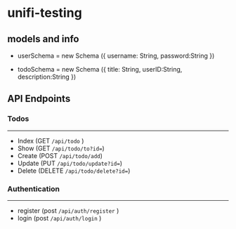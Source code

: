 # unifi-testing

## models and info 
- userSchema = new Schema ({
    username: String,
    password:String
})

- todoSchema = new Schema ({
    title: String,
    userID:String,
    description:String
})
## API Endpoints

### Todos

---

- Index (GET `/api/todo` )
- Show (GET `/api/todo/to?id=`) 
- Create (POST `/api/todo/add`) 
- Update (PUT `/api/todo/update?id=`) 
- Delete (DELETE `/api/todo/delete?id=`) 

### Authentication

---
- register (post `/api/auth/register` )
- login (post `/api/auth/login` )
